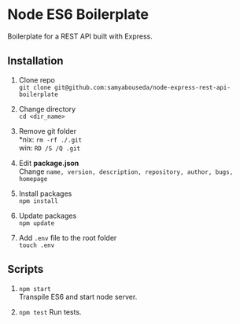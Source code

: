 # Node ES6 Boilerplate

Boilerplate for a REST API built with Express.

## Installation

1. Clone repo    
`git clone git@github.com:samyabouseda/node-express-rest-api-boilerplate`    

2. Change directory    
`cd <dir_name>`    

3. Remove git folder    
*nix: `rm -rf ./.git`    
win: `RD /S /Q .git`    

4. Edit **package.json**    
Change `name, version, description, repository, author, bugs, homepage`    

5. Install packages    
`npm install`    

6. Update packages    
`npm update`    

7. Add `.env` file to the root folder   
`touch .env`


## Scripts

1. `npm start`    
Transpile ES6 and start node server.

2. `npm test`
Run tests.